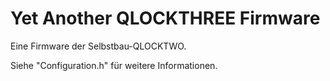 # Yet Another QLOCKTHREE Firmware
Eine Firmware der Selbstbau-QLOCKTWO.

Siehe "Configuration.h" für weitere Informationen.
